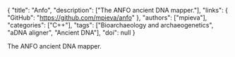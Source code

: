 {
  "title": "Anfo",
  "description": ["The ANFO ancient DNA mapper."],
  "links": {
    "GitHub": "https://github.com/mpieva/anfo"
  },
  "authors": ["mpieva"],
  "categories": ["C++"],
  "tags": ["Bioarchaeology and archaeogenetics", "aDNA aligner", "Ancient DNA"],
  "doi": null
}

<!-- Generated by csv2md.R – do not edit by hand -->

The ANFO ancient DNA mapper.